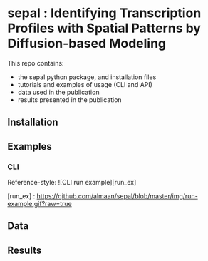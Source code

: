 # sepal : Identifying Transcription Profiles with Spatial Patterns by Diffusion-based Modeling

This repo contains:
* the sepal python package, and installation files
* tutorials and examples of usage (CLI and API)
* data used in the publication
* results presented in the publication


## Installation


## Examples

### CLI 


Reference-style: 
![CLI run example][run_ex]

[run_ex] : https://github.com/almaan/sepal/blob/master/img/run-example.gif?raw=true

## Data

## Results
